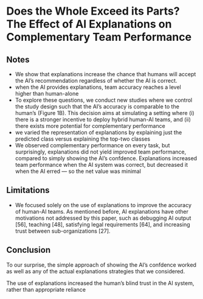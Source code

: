 # Does the Whole Exceed its Parts? The Effect of AI Explanations on Complementary Team Performance

## Notes 

- We show that explanations increase the chance
that humans will accept the AI’s recommendation regardless of whether the AI is correct. 
- when the AI provides explanations, team accuracy reaches a level higher than human-alone
- To explore these questions, we conduct new studies where we control the study design such
that the AI’s accuracy is comparable to the human’s (Figure 1B). This decision aims at simulating
a setting where (i) there is a stronger incentive to deploy hybrid human-AI teams, and (ii) there
exists more potential for complementary performance
- we varied the representation of explanations by
explaining just the predicted class versus explaining the top-two classes
- We observed complementary performance on every task, but surprisingly,
explanations did not yield improved team performance, compared to simply showing the AI’s
confdence. Explanations increased team performance when the AI system was correct, but
decreased it when the AI erred — so the net value was minimal

## Limitations

- We focused solely on the use of explanations to improve the accuracy of human-AI teams. As
mentioned before, AI explanations have other motivations not addressed by this paper, such as
debugging AI output [56], teaching [48], satisfying legal requirements [64], and increasing trust
between sub-organizations [27]. 

## Conclusion

To our surprise, the simple approach of showing the AI’s confdence worked as well as any
of the actual explanations strategies that we considered. 

The use of explanations increased the
human’s blind trust in the AI system, rather than appropriate reliance
